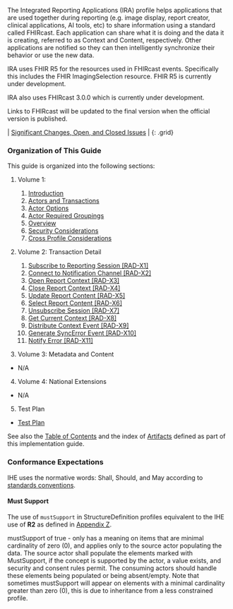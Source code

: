 
The Integrated Reporting Applications (IRA) profile helps applications that are used together during reporting (e.g. image display, report creator, clinical applications, AI tools, etc) to share information using a standard called FHIRcast. Each application can share what it is doing and the data it is creating, referred to as Context and Content, respectively. Other applications are notified so they can then intelligently synchronize their behavior or use the new data.

<div markdown="1" class="stu-note">

IRA uses FHIR R5 for the resources used in FHIRcast events. Specifically this includes the FHIR ImagingSelection resource. FHIR R5 is currently under development.

IRA also uses FHIRcast 3.0.0 which is currently under development.

Links to FHIRcast will be updated to the final version when the official version is published.

| [Significant Changes, Open, and Closed Issues](issues.html) |
{: .grid}

</div>

### Organization of This Guide
This guide is organized into the following sections:

1. Volume 1:
   1. [Introduction](volume-1.html)
   1. [Actors and Transactions](volume-1.html#1xx1-realtime-bidirectional-communication-for-interactive-multimedia-reporting)
   1. [Actor Options](volume-1.html#1xx2-ira-actor-options)
   1. [Actor Required Groupings](volume-1.html#1xx3-ira-required-actor-groupings)
   1. [Overview](volume-1.html#1xx4-ira-overview)
   1. [Security Considerations](volume-1.html#1xx5-ira-security-considerations)
   1. [Cross Profile Considerations](volume-1.html#1xx6-ira-cross-profile-considerations)

2. Volume 2: Transaction Detail
   1. [Subscribe to Reporting Session [RAD-X1]](rad-x1.html)
   2. [Connect to Notification Channel [RAD-X2]](rad-x2.html)
   3. [Open Report Context [RAD-X3]](rad-x3.html)
   4. [Close Report Context [RAD-X4]](rad-x4.html)
   5. [Update Report Content [RAD-X5]](rad-x5.html)
   6. [Select Report Content [RAD-X6]](rad-x6.html)
   7. [Unsubscribe Session [RAD-X7]](rad-x7.html)
   8. [Get Current Context [RAD-X8]](rad-x8.html)
   9. [Distribute Context Event [RAD-X9]](rad-x9.html)
   10. [Generate SyncError Event [RAD-X10]](rad-x10.html)
   11. [Notify Error [RAD-X11]](rad-x11.html)

3. Volume 3: Metadata and Content
  - N/A

4. Volume 4: National Extensions
  - N/A

5. Test Plan
  - [Test Plan](testplan.html)

See also the [Table of Contents](toc.html) and
the index of [Artifacts](artifacts.html) defined as part of this implementation guide.

### Conformance Expectations

IHE uses the normative words: Shall, Should, and May according to [standards conventions](https://profiles.ihe.net/GeneralIntro/ch-E.html).

#### Must Support

The use of ```mustSupport``` in StructureDefinition profiles equivalent to the IHE use of **R2** as defined in [Appendix Z](https://profiles.ihe.net/ITI/TF/Volume2/ch-Z.html#z.10-profiling-conventions-for-constraints-on-fhir).

mustSupport of true - only has a meaning on items that are minimal cardinality of zero (0), and applies only to the source actor populating the data. The source actor shall populate the elements marked with MustSupport, if the concept is supported by the actor, a value exists, and security and consent rules permit. 
The consuming actors should handle these elements being populated or being absent/empty. 
Note that sometimes mustSupport will appear on elements with a minimal cardinality greater than zero (0), this is due to inheritance from a less constrained profile.


